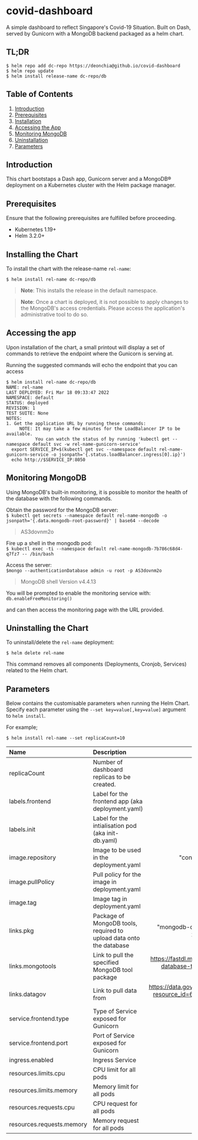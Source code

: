 # covid-dashboard
A simple dashboard to reflect Singapore's Covid-19 Situation. Built on Dash, served by Gunicorn with a MongoDB backend packaged as a helm chart.  

## TL;DR
```
$ helm repo add dc-repo https://deonchia@github.io/covid-dashboard
$ helm repo update
$ helm install release-name dc-repo/db
```  

## Table of Contents
1. [Introduction](https://github.com/deonchia/covid-dashboard/edit/master/README.md#introduction)
2. [Prerequisites](https://github.com/deonchia/covid-dashboard/edit/master/README.md#prerequisites)
3. [Installation](https://github.com/deonchia/covid-dashboard/edit/master/README.md#installing-the-chart)
4. [Accessing the App](https://github.com/deonchia/covid-dashboard/edit/master/README.md#accessing-the-app)
5. [Monitoring MongoDB](https://github.com/deonchia/covid-dashboard/edit/master/README.md#monitoring-mongodb)
6. [Uninstallation](https://github.com/deonchia/covid-dashboard/edit/master/README.md#uninstalling-the-chart)
7. [Parameters](https://github.com/deonchia/covid-dashboard/edit/master/README.md#parameters)
  

## Introduction
This chart bootstaps a Dash app, Gunicorn server and a MongoDB&reg; deployment on a Kubernetes cluster with the Helm package manager.  

## Prerequisites
Ensure that the following prerequisites are fulfilled before proceeding.
* Kubernetes 1.19+
* Helm 3.2.0+
  

## Installing the Chart
To install the chart with the release-name `rel-name`:
```
$ helm install rel-name dc-repo/db
```
> **Note**: This installs the release in the default namespace.  

> **Note**: Once a chart is deployed, it is not possible to apply changes to the MongoDB's access credentials. Please access the application's administrative tool to do so.  

## Accessing the app
Upon installation of the chart, a small printout will display a set of commands to retrieve the endpoint where the Gunicorn is serving at. 

Running the suggested commands will echo the endpoint that you can access 
```
$ helm install rel-name dc-repo/db
NAME: rel-name
LAST DEPLOYED: Fri Mar 18 09:33:47 2022
NAMESPACE: default
STATUS: deployed
REVISION: 1
TEST SUITE: None
NOTES:
1. Get the application URL by running these commands:
     NOTE: It may take a few minutes for the LoadBalancer IP to be available.
           You can watch the status of by running 'kubectl get --namespace default svc -w rel-name-gunicorn-service'
  export SERVICE_IP=$(kubectl get svc --namespace default rel-name-gunicorn-service -o jsonpath='{.status.loadBalancer.ingress[0].ip}')
  echo http://$SERVICE_IP:8050
```  

## Monitoring MongoDB
Using MongoDB's built-in monitoring, it is possible to monitor the health of the database with the following commands.  

Obtain the password for the MongoDB server:  
`$ kubectl get secrets --namespace default rel-name-mongodb -o jsonpath='{.data.mongodb-root-password}' | base64 --decode`
> AS3dovnm2o

Fire up a shell in the mongodb pod:  
`$ kubectl exec -ti --namespace default rel-name-mongodb-7b786c68d4-q7fz7 -- /bin/bash`

Access the server:  
`$mongo --authenticationDatabase admin -u root -p AS3dovnm2o`
> MongoDB shell Version v4.4.13

You will be prompted to enable the monitoring service with:   
`db.enableFreeMonitoring()`  

and can then access the monitoring page with the URL provided.  

## Uninstalling the Chart
To uninstall/delete the `rel-name` deployment:
```
$ helm delete rel-name
```
This command removes all components (Deployments, Cronjob, Services) related to the Helm chart.  

## Parameters

Below contains the customisable parameters when running the Helm Chart.  
Specify each parameter using the `--set key=value[,key=value]` argument to `helm install`.  

For example;
```
$ helm install rel-name --set replicaCount=10
```

| Name | Description | Value |
| :--- | :--- | :---: |
| replicaCount | Number of dashboard replicas to be created. | 1 |
| labels.frontend | Label for the frontend app (aka deployment.yaml) | "gunicorn" |
| labels.init | Label for the intialisation pod (aka init-db.yaml) | "init-db"
| image.repository | Image to be used in the deployment.yaml | "continuumio/miniconda3" |
| image.pullPolicy | Pull policy for the image in deployment.yaml | "IfNotPresent" |
| image.tag | Image tag in deployment.yaml | "latest" |
| links.pkg | Package of MongoDB tools, required to upload data onto the database | "mongodb-database-tools-ubuntu2004-x86_64-100.5.2" |
| links.mongotools | Link to pull the specified MongoDB tool package | https://fastdl.mongodb.org/tools/db/mongodb-database-tools-ubuntu2004-x86_64-100.5.2.tgz |
| links.datagov | Link to pull data from | https://data.gov.sg/api/action/datastore_search?resource_id=6c14814b-09b7-408e-80c4-db3d393c7c15 | 
| service.frontend.type | Type of Service exposed for Gunicorn | "LoadBalancer" |
| service.frontend.port | Port of Service exposed for Gunicorn | 8050 |
| ingress.enabled | Ingress Service | false |
| resources.limits.cpu | CPU limit for all pods | 2 |
|resources.limits.memory | Memory limit for all pods | 4G | 
| resources.requests.cpu | CPU request for all pods | 1 |
| resources.requests.memory | Memory request for all pods | 2G |  
